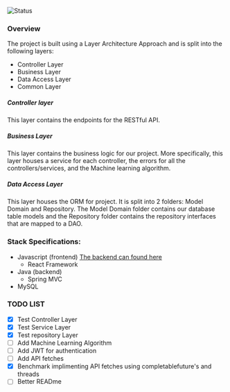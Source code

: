 ![Status](https://github.com/Software-Engineering-Final-Project/articleFetch/workflows/Java%20CI%20with%20Maven/badge.svg)

### Overview
The project is built using a Layer Architecture Approach and is split into the following layers:
- Controller Layer
- Business Layer
- Data Access Layer
- Common Layer

##### Controller layer
This layer contains the endpoints for the RESTful API. 

##### Business Layer
This layer contains the business logic for our project. More specifically, this layer houses a service for each controller, the errors for all the controllers/services, and the Machine learning algorithm.

##### Data Access Layer
This layer houses the ORM for project. It is split into 2 folders: Model Domain and Repository. The Model Domain folder contains our database table models and the Repository folder contains the repository interfaces that are mapped to a DAO.


### Stack Specifications:
- Javascript (frontend) [The backend can found here](https://github.com/Software-Engineering-Final-Project/articleRecommender)
    - React Framework
- Java (backend)
    - Spring MVC
- MySQL


### TODO LIST
- [x] Test Controller Layer
- [x] Test Service Layer
- [X] Test repository Layer
- [ ] Add Machine Learning Algorithm
- [ ] Add JWT for authentication
- [ ] Add API fetches
- [X] Benchmark implimenting API fetches using completablefuture's and threads
- [ ] Better READme
